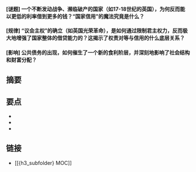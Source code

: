 #### [谜题] 一个不断发动战争、濒临破产的国家（如17-18世纪的英国），为何反而能以更低的利率借到更多的钱？“国家信用”的魔法究竟是什么？


#### [规律] “议会主权”的确立（如英国光荣革命），是如何通过限制君主权力，反而极大地增强了国家整体的借贷能力的？这揭示了权责对等与信用的什么底层关系？


#### [影响] 公共债务的出现，如何催生了一个新的食利阶层，并深刻地影响了社会结构和财富分配？


## 摘要


## 要点

- 
- 
- 

## 链接

- [[{h3_subfolder} MOC]]
